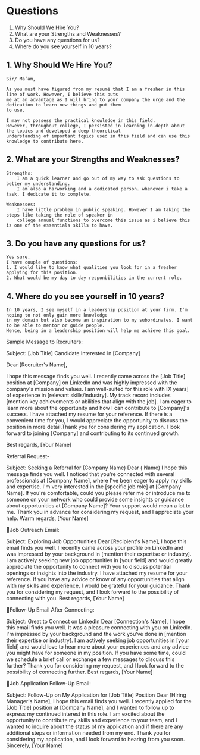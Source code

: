 # Questions 
1. Why Should We Hire You?
2. What are your Strengths and Weaknesses?
3. Do you have any questions for us?
4. Where do you see yourself in 10 years?

##  1. Why Should We Hire You?
```
Sir/ Ma’am, 

As you must have figured from my resumé that I am a fresher in this line of work. However, I believe this puts 
me at an advantage as I will bring to your company the urge and the dedication to learn new things and put them 
to use. 

I may not possess the practical knowledge in this field.
However, throughout college, I persisted in learning in-depth about the topics and developed a deep theoretical 
understanding of important topics used in this field and can use this knowledge to contribute here.
```

## 2. What are your Strengths and Weaknesses?
```
Strengths:
    I am a quick learner and go out of my way to ask questions to better my understanding.
    I am also a harworking and a dedicated person. whenever i take a task, I dedicate it to complete.

Weaknesses:
    I have little problem in public speaking. However I am taking the steps like taking the role of speaker in
    college annual functions to overcome this issue as i believe this is one of the essentials skills to have.
```
## 3. Do you have any questions for us?
```
Yes sure,
I have couple of questions:
1. I would like to know what qualities you look for in a fresher applying for this position.
2. What would be my day to day responbilities in the current role.
```
## 4. Where do you see yourself in 10 years?
```
In 10 years, I see myself in a leadership position at your firm. I’m hoping to not only gain more knowledge 
in my domain but also become an inspiration to my subordinates. I want to be able to mentor or guide people. 
Hence, being in a leadership position will help me achieve this goal.
```

Sample Message to Recruiters:

Subject: [Job Title] Candidate Interested in [Company]

Dear [Recruiter's Name],

I hope this message finds you well. I recently came across the [Job Title] position at [Company] on LinkedIn and was highly impressed with the company's mission and values.
I am well-suited for this role with [X years] of experience in [relevant skills/industry]. My track record includes [mention key achievements or abilities that align with the job].
I am eager to learn more about the opportunity and how I can contribute to [Company]'s success. I have attached my resume for your reference. If there is a convenient time for you, I would appreciate the opportunity to discuss the position in more detail.Thank you for considering my application. I look forward to joining [Company] and contributing to its continued growth.

Best regards, [Your Name]


 Referral Request-

Subject: Seeking a Referral for (Company Name)
Dear ( Name)
I hope this message finds you well. I noticed that you're connected with several professionals at [Company Name], where I've been eager to apply my skills and expertise. I'm very interested in the [specific job role] at [Company Name].
If you're comfortable, could you please refer me or introduce me to someone on your network who could provide some insights or guidance about opportunities at [Company Name]? Your support would mean a lot to me.
Thank you in advance for considering my request, and I appreciate your help.
Warm regards,
[Your Name]

📌Job Outreach Email:

Subject: Exploring Job Opportunities
Dear [Recipient's Name],
I hope this email finds you well. I recently came across your profile on LinkedIn and was impressed by your background in [mention their expertise or industry]. I am actively seeking new job opportunities in [your field] and would greatly appreciate the opportunity to connect with you to discuss potential openings or insights into the industry.
I have attached my resume for your reference. If you have any advice or know of any opportunities that align with my skills and experience, I would be grateful for your guidance.
Thank you for considering my request, and I look forward to the possibility of connecting with you.
Best regards,
[Your Name]

📌Follow-Up Email After Connecting:

Subject: Great to Connect on LinkedIn
Dear [Connection's Name],
I hope this email finds you well. It was a pleasure connecting with you on LinkedIn. I'm impressed by your background and the work you've done in [mention their expertise or industry].
I am actively seeking job opportunities in [your field] and would love to hear more about your experiences and any advice you might have for someone in my position. If you have some time, could we schedule a brief call or exchange a few messages to discuss this further?
Thank you for considering my request, and I look forward to the possibility of connecting further.
Best regards,
[Your Name]

📌Job Application Follow-Up Email:

Subject: Follow-Up on My Application for [Job Title] Position
Dear [Hiring Manager's Name],
I hope this email finds you well. I recently applied for the [Job Title] position at [Company Name], and I wanted to follow up to express my continued interest in this role.
I am excited about the opportunity to contribute my skills and experience to your team, and I wanted to inquire about the status of my application and if there are any additional steps or information needed from my end.
Thank you for considering my application, and I look forward to hearing from you soon.
Sincerely,
[Your Name]
